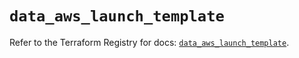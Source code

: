 # `data_aws_launch_template`

Refer to the Terraform Registry for docs: [`data_aws_launch_template`](https://registry.terraform.io/providers/hashicorp/aws/6.8.0/docs/data-sources/launch_template).
